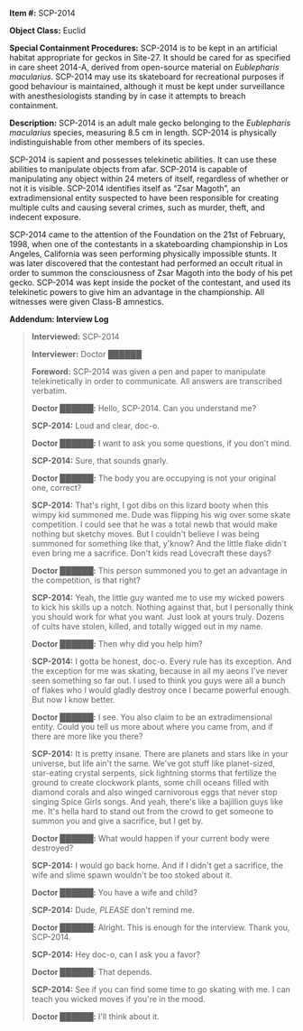 **Item #:** SCP-2014

**Object Class:** Euclid

**Special Containment Procedures:** SCP-2014 is to be kept in an artificial habitat appropriate for geckos in Site-27. It should be cared for as specified in care sheet 2014-A, derived from open-source material on _Eublepharis macularius_. SCP-2014 may use its skateboard for recreational purposes if good behaviour is maintained, although it must be kept under surveillance with anesthesiologists standing by in case it attempts to breach containment.

**Description:** SCP-2014 is an adult male gecko belonging to the _Eublepharis macularius_ species, measuring 8.5 cm in length. SCP-2014 is physically indistinguishable from other members of its species.

SCP-2014 is sapient and possesses telekinetic abilities. It can use these abilities to manipulate objects from afar. SCP-2014 is capable of manipulating any object within 24 meters of itself, regardless of whether or not it is visible. SCP-2014 identifies itself as “Zsar Magoth”, an extradimensional entity suspected to have been responsible for creating multiple cults and causing several crimes, such as murder, theft, and indecent exposure.

SCP-2014 came to the attention of the Foundation on the 21st of February, 1998, when one of the contestants in a skateboarding championship in Los Angeles, California was seen performing physically impossible stunts. It was later discovered that the contestant had performed an occult ritual in order to summon the consciousness of Zsar Magoth into the body of his pet gecko. SCP-2014 was kept inside the pocket of the contestant, and used its telekinetic powers to give him an advantage in the championship. All witnesses were given Class-B amnestics.

**Addendum: Interview Log**

> **Interviewed:** SCP-2014  
>   
> **Interviewer:** Doctor ██████
> 
> **Foreword:** SCP-2014 was given a pen and paper to manipulate telekinetically in order to communicate. All answers are transcribed verbatim.
> 
> **<Begin Log>**
> 
> **Doctor ██████:** Hello, SCP-2014. Can you understand me?
> 
> **SCP-2014:** Loud and clear, doc-o.
> 
> **Doctor ██████:** I want to ask you some questions, if you don’t mind.
> 
> **SCP-2014:** Sure, that sounds gnarly.
> 
> **Doctor ██████:** The body you are occupying is not your original one, correct?
> 
> **SCP-2014:** That's right, I got dibs on this lizard booty when this wimpy kid summoned me. Dude was flipping his wig over some skate competition. I could see that he was a total newb that would make nothing but sketchy moves. But I couldn't believe I was being summoned for something like that, y'know? And the little flake didn't even bring me a sacrifice. Don't kids read Lovecraft these days?
> 
> **Doctor ██████:** This person summoned you to get an advantage in the competition, is that right?
> 
> **SCP-2014:** Yeah, the little guy wanted me to use my wicked powers to kick his skills up a notch. Nothing against that, but I personally think you should work for what you want. Just look at yours truly. Dozens of cults have stolen, killed, and totally wigged out in my name.
> 
> **Doctor ██████:** Then why did you help him?
> 
> **SCP-2014:** I gotta be honest, doc-o. Every rule has its exception. And the exception for me was skating, because in all my aeons I've never seen something so far out. I used to think you guys were all a bunch of flakes who I would gladly destroy once I became powerful enough. But now I know better.
> 
> **Doctor ██████:** I see. You also claim to be an extradimensional entity. Could you tell us more about where you came from, and if there are more like you there?
> 
> **SCP-2014:** It is pretty insane. There are planets and stars like in your universe, but life ain't the same. We've got stuff like planet-sized, star-eating crystal serpents, sick lightning storms that fertilize the ground to create clockwork plants, some chill oceans filled with diamond corals and also winged carnivorous eggs that never stop singing Spice Girls songs. And yeah, there's like a bajillion guys like me. It's hella hard to stand out from the crowd to get someone to summon you and give a sacrifice, but I get by.
> 
> **Doctor ██████:** What would happen if your current body were destroyed?
> 
> **SCP-2014:** I would go back home. And if I didn't get a sacrifice, the wife and slime spawn wouldn't be too stoked about it.
> 
> **Doctor ██████:** You have a wife and child?
> 
> **SCP-2014:** Dude, _PLEASE_ don't remind me.
> 
> **Doctor ██████:** Alright. This is enough for the interview. Thank you, SCP-2014.
> 
> **SCP-2014:** Hey doc-o, can I ask you a favor?
> 
> **Doctor ██████:** That depends.
> 
> **SCP-2014:** See if you can find some time to go skating with me. I can teach you wicked moves if you're in the mood.
> 
> **Doctor ██████:** I'll think about it.
> 
> **<End Log>**